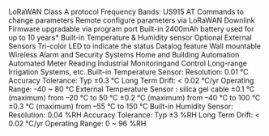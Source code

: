 LoRaWAN Class A protocol
Frequency Bands: US915
AT Commands to change parameters
Remote configure parameters via LoRaWAN Downlink
Firmware upgradable via program port
Built-in 2400mAh battery used for up to 10 years*
Built-in Temperature & Humidity sensor
Optional External Sensors
Tri-color LED to indicate the status
Datalog feature
Wall mountable
Wireless Alarm and Security Systems
Home and Building Automation
Automated Meter Reading
Industrial Monitoringand Control
Long-range Irrigation Systems, etc.
Built-in Temperature Sensor:
Resolution: 0.01 °C
Accuracy Tolerance: Typ ±0.3 °C
Long Term Drift: < 0.02 °C/yr
Operating Range: -40 ~ 80 °C
External Temperature Sensor :
silica gel cable
±0.1 °C (maximum) from –20 °C to 50 °C
±0.2 °C (maximum) from –40 °C to 100 °C
±0.3 °C (maximum) from –55 °C to 150 °C
Built-in Humidity Sensor:
Resolution: 0.04 %RH
Accuracy Tolerance: Typ ±3 %RH
Long Term Drift: < 0.02 °C/yr
Operating Range: 0 ~ 96 %RH
